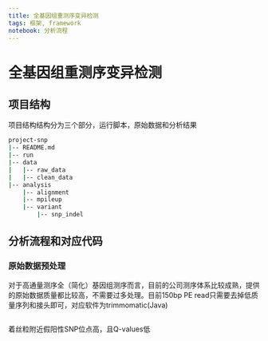 ```yaml
---
title: 全基因组重测序变异检测
tags: 框架, framework
notebook: 分析流程
---
```


<!-- @import "[TOC]" {cmd="toc" depthFrom=1 depthTo=6 orderedList=false} -->

# 全基因组重测序变异检测

## 项目结构

项目结构结构分为三个部分，运行脚本，原始数据和分析结果

```bash
project-snp
|-- README.md
|-- run
|-- data
|   |-- raw_data
|   |-- clean_data
|-- analysis
    |-- alignment
    |-- mpileup
    |-- variant
        |-- snp_indel
```

## 分析流程和对应代码

### 原始数据预处理

对于高通量测序全（简化）基因组测序而言，目前的公司测序体系比较成熟，提供的原始数据质量都比较高，不需要过多处理。目前150bp PE read只需要去掉低质量序列和接头即可，对应软件为trimmomatic(Java)

```bash


```

着丝粒附近假阳性SNP位点高，且Q-values低